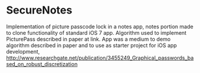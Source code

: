 SecureNotes
===========

Implementation of picture passcode lock in a notes app, notes portion made to clone functionality of standard iOS 7 app. Algorithm used to implement PicturePass described in paper at link. App was a medium to demo algorithm described in paper and to use as starter project for iOS app development, http://www.researchgate.net/publication/3455249_Graphical_passwords_based_on_robust_discretization
